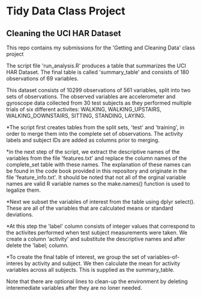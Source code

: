 # Tidy Data Class Project</center>
## Cleaning the UCI HAR Dataset
This repo contains my submissions for the 'Getting and Cleaning Data' class project

The script file 'run_analysis.R' produces a table that summarizes the UCI HAR Dataset. The final table
is called 'summary_table' and consists of 180 observations of 69 variables.

This dataset consists of 10299 observations of 561 variables, split into two sets of observations. The observed variables are accelerometer and gyroscope data collected from 30 test subjects as they performed multiple trials of six different activites: WALKING, WALKING_UPSTAIRS, WALKING_DOWNSTAIRS, SITTING, STANDING, LAYING.

*The script first creates tables from the split sets, 'test' and 'training', in order to merge them into the complete set of observations. The activity labels and subject IDs are added as columns prior to merging.

*in the next step of the script, we extract the descriptive names of the variables from the file 'features.txt' and replace the column names of the complete_set table with these names. The explanation of these names can be found in the code book provided in this repository and originate in the file 'feature_info.txt'. It should be noted that not all of the orginal variable names are valid R variable names so the make.names() function is used to legalize them.

*Next we subset the variables of interest from the table using dplyr select(). These are all of the variables that are calculated means or standard deviations.

*At this step the 'label' column consists of integer values that correspond to the activites performed when test subject measurements were taken. We create a column 'activity' and substitute the descriptive names and after delete the 'label; column.

*To create the final table of interest, we group the set of variables-of-interes by activity and subject. We then calculate the mean for activity variables across all subjects. This is supplied as the summary_table.

Note that there are optional lines to clean-up the environment by deleting interemediate variables after they are no loner needed.

